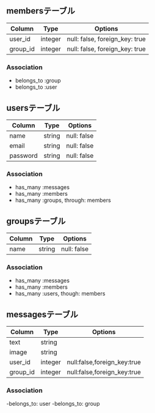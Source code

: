 ## membersテーブル

|Column|Type|Options|
|------|----|-------|
|user_id|integer|null: false, foreign_key: true|
|group_id|integer|null: false, foreign_key: true|

### Association
- belongs_to :group
- belongs_to :user


## usersテーブル

|Column|Type|Options|
|------|----|-------|
|name|string|null: false|
|email|string|null: false|
|password|string|null: false|

### Association
- has_many :messages
- has_many :members
- has_many :groups, through: members


## groupsテーブル

|Column|Type|Options|
|------|----|-------|
|name|string|null: false|

### Association
- has_many :messages
- has_many :members
- has_many :users, though: members


## messagesテーブル
|Column|Type|Options|
|------|----|-------|
|text|string|       |
|image|string|      |
|user_id|integer|null:false,foreign_key:true|
|group_id|integer|null:false,foreign_key:true|

### Association
-belongs_to: user
-belongs_to: group
